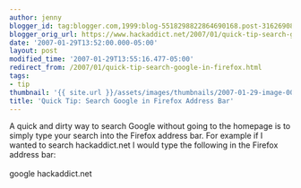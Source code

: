 ```yaml
---
author: jenny
blogger_id: tag:blogger.com,1999:blog-5518298822864690168.post-3162690852442423075
blogger_orig_url: https://www.hackaddict.net/2007/01/quick-tip-search-google-in-firefox.html
date: '2007-01-29T13:52:00.000-05:00'
layout: post
modified_time: '2007-01-29T13:55:16.477-05:00'
redirect_from: /2007/01/quick-tip-search-google-in-firefox.html
tags:
- tip
thumbnail: '{{ site.url }}/assets/images/thumbnails/2007-01-29-image-0000.jpg'
title: 'Quick Tip: Search Google in Firefox Address Bar'
---
```


A quick and dirty way to search Google without going to the homepage is to simply type your search into the Firefox address bar.  For example if I wanted to search hackaddict.net I would type the following in the Firefox address bar:<br/><br/>google hackaddict.net<br/><br/><img alt="" border="0" id="BLOGGER_PHOTO_ID_5025527920457965298" src="{{ site.url }}/assets/images/posts/2007-01-29-image-0000.jpg" style="margin: 0px auto 10px; display: block; text-align: center; "/>